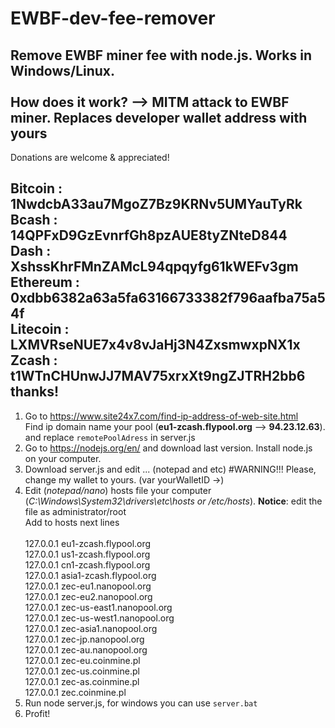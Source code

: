 # EWBF-dev-fee-remover
Remove EWBF miner fee with node.js. Works in Windows/Linux.<br><br>
How does it work?  --> MITM attack to EWBF miner. Replaces developer wallet address with yours<br>
----------------------------------------------------------
Donations are welcome & appreciated! <br>

Bitcoin  : 1NwdcbA33au7MgoZ7Bz9KRNv5UMYauTyRk<br>
Bcash    : 14QPFxD9GzEvnrfGh8pzAUE8tyZNteD844<br>
Dash     : XshssKhrFMnZAMcL94qpqyfg61kWEFv3gm<br>
Ethereum : 0xdbb6382a63a5fa63166733382f796aafba75a54f<br>
Litecoin : LXMVRseNUE7x4v8vJaHj3N4ZxsmwxpNX1x<br>
Zcash    : t1WTnCHUnwJJ7MAV75xrxXt9ngZJTRH2bb6
thanks!
----------------------------------------------------------
1.  Go to https://www.site24x7.com/find-ip-address-of-web-site.html 
<br>Find ip domain name your pool (<b>eu1-zcash.flypool.org</b> --> <b>94.23.12.63</b>). and replace `remotePoolAdress` in server.js
2.  Go to https://nodejs.org/en/ and download last version. Install node.js on your computer.
3.  Download server.js and edit ... (notepad and etc)
#WARNING!!! Please, change my wallet to yours. (var yourWalletID ->)
4.  Edit (<i>notepad/nano</i>) hosts file your computer (<i>C:\Windows\System32\drivers\etc\hosts or /etc/hosts</i>). <b>Notice</b>: edit the file as administrator/root<br>
	Add to hosts next lines<br><br>
	127.0.0.1 eu1-zcash.flypool.org<br>
	127.0.0.1 us1-zcash.flypool.org<br>
	127.0.0.1 cn1-zcash.flypool.org<br>
	127.0.0.1 asia1-zcash.flypool.org<br>
	127.0.0.1 zec-eu1.nanopool.org<br>
	127.0.0.1 zec-eu2.nanopool.org<br>
	127.0.0.1 zec-us-east1.nanopool.org<br>
	127.0.0.1 zec-us-west1.nanopool.org<br>
	127.0.0.1 zec-asia1.nanopool.org<br>
	127.0.0.1 zec-jp.nanopool.org<br>
	127.0.0.1 zec-au.nanopool.org<br>
	127.0.0.1 zec-eu.coinmine.pl<br>
	127.0.0.1 zec-us.coinmine.pl<br>
	127.0.0.1 zec-as.coinmine.pl<br>
	127.0.0.1 zec.coinmine.pl<br>
5. Run node server.js, for windows you can use `server.bat`
6. Profit!
